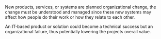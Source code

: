 New products, services, or systems are planned organizational change, the change must be understood and managed since these new systems may affect how people do their work or how they relate to each other. 

An IT-based product or solution could become a technical success but an organizational failure, thus potentially lowering the projects overall value.